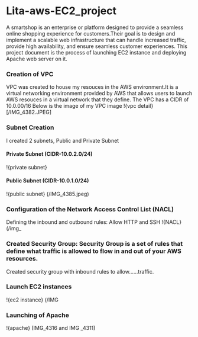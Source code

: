 # Lita-aws-EC2_project
A smartshop is an enterprise or platform designed to provide a seamless online shopping experience for customers.Their goal is to design and implement a scalable web infrastructure that can handle increased traffic, provide high availability, and ensure seamless customer experiences. This project document is the process of launching EC2 instance and deploying Apache web server on it. 
### Creation of VPC
VPC was created to house my resouces in the AWS environment.It is a virtual networking environment provided by AWS that allows users to launch AWS resouces in a virtual network that they define. The VPC has a CIDR of 10.0.00/16 Below is the image of my VPC image
!{vpc detail} [/IMG_4382.JPEG] 
### Subnet Creation
I created 2 subnets, Public and Private Subnet
#### Private Subnet (CIDR-10.0.2.0/24)
!{private subnet} 
#### Public Subnet  (CIDR-10.0.1.0/24)
!{public subnet} (/IMG_4385.jpeg)
### Configuration of the Network Access Control List (NACL)
Defining the inbound and outbound rules: Allow HTTP and SSH
!{NACL} (/img_
### Created Security Group: Security Group is a set of rules that define what traffic is allowed to flow in and out of your AWS resources.
Created security group with inbound rules to allow......traffic.
### Launch EC2 instances
!{ec2 instance} (/IMG
### Launching of Apache
!{apache} (IMG_4316 and IMG _4311)
